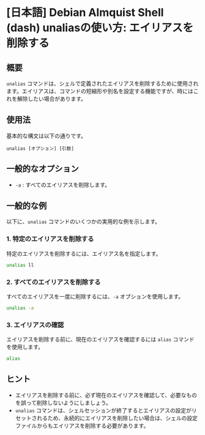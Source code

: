 # [日本語] Debian Almquist Shell (dash) unaliasの使い方: エイリアスを削除する

## 概要
`unalias` コマンドは、シェルで定義されたエイリアスを削除するために使用されます。エイリアスは、コマンドの短縮形や別名を設定する機能ですが、時にはこれを解除したい場合があります。

## 使用法
基本的な構文は以下の通りです。

```
unalias [オプション] [引数]
```

## 一般的なオプション
- `-a` : すべてのエイリアスを削除します。

## 一般的な例
以下に、`unalias` コマンドのいくつかの実用的な例を示します。

### 1. 特定のエイリアスを削除する
特定のエイリアスを削除するには、エイリアス名を指定します。

```sh
unalias ll
```

### 2. すべてのエイリアスを削除する
すべてのエイリアスを一度に削除するには、`-a` オプションを使用します。

```sh
unalias -a
```

### 3. エイリアスの確認
エイリアスを削除する前に、現在のエイリアスを確認するには `alias` コマンドを使用します。

```sh
alias
```

## ヒント
- エイリアスを削除する前に、必ず現在のエイリアスを確認して、必要なものを誤って削除しないようにしましょう。
- `unalias` コマンドは、シェルセッションが終了するとエイリアスの設定がリセットされるため、永続的にエイリアスを削除したい場合は、シェルの設定ファイルからもエイリアスを削除する必要があります。